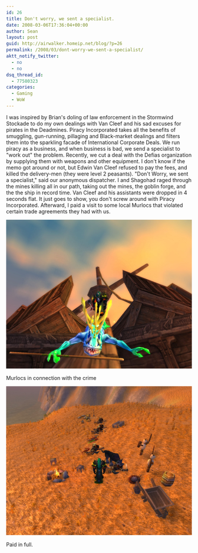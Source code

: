 ```yaml
---
id: 26
title: Don't worry, we sent a specialist.
date: 2008-03-06T17:36:04+00:00
author: Sean
layout: post
guid: http://airwalker.homeip.net/blog/?p=26
permalink: /2008/03/dont-worry-we-sent-a-specialist/
aktt_notify_twitter:
  - no
  - no
dsq_thread_id:
  - 77580323
categories:
  - Gaming
  - WoW
---
```

I was inspired by Brian's doling of law enforcement in the Stormwind Stockade to do my own dealings with Van Cleef and his sad excuses for pirates in the Deadmines.  Piracy Incorporated takes all the benefits of smuggling, gun-running, pillaging and Black-market dealings and filters them into the sparkling facade of International Corporate Deals. We run piracy as a business, and when business is bad, we send a specialist to "work out" the problem. Recently, we cut a deal with the Defias organization by supplying them with weapons and other equipment.   I don't know if the memo got around or not, but Edwin Van Cleef refused to pay the fees, and killed the delivery-men (they were level 2 peasants).  "Don't Worry, we sent a specialist," said our anonymous dispatcher.  I and Shagohad raged through the mines killing all in our path, taking out the mines, the goblin forge, and the the ship in record time.  Van Cleef and his assistants were dropped in 4 seconds flat.  It just goes to show, you don't screw around with Piracy Incorporated. Afterward, I paid a visit to some local Murlocs that violated certain trade agreements they had with us.

![Murlocs in connection with the crime](/content/2008/03/wowscrnshot_030508_173723.jpg)

Murlocs in connection with the crime

![Paid in full.](/content/2008/03/wowscrnshot_030508_174016.jpg)

Paid in full.